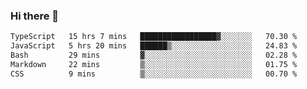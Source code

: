 ### Hi there 👋

<!--
**zhengis-alinur/zhengis-alinur** is a ✨ _special_ ✨ repository because its `README.md` (this file) appears on your GitHub profile.

Here are some ideas to get you started:

- 🔭 I’m currently working on ...
- 🌱 I’m currently learning ...
- 👯 I’m looking to collaborate on ...
- 🤔 I’m looking for help with ...
- 💬 Ask me about ...
- 📫 How to reach me: ...
- 😄 Pronouns: ...
- ⚡ Fun fact: ...
-->

<!--START_SECTION:waka-->

```txt
TypeScript   15 hrs 7 mins   █████████████████▓░░░░░░░   70.30 %
JavaScript   5 hrs 20 mins   ██████▒░░░░░░░░░░░░░░░░░░   24.83 %
Bash         29 mins         ▓░░░░░░░░░░░░░░░░░░░░░░░░   02.28 %
Markdown     22 mins         ▒░░░░░░░░░░░░░░░░░░░░░░░░   01.75 %
CSS          9 mins          ▒░░░░░░░░░░░░░░░░░░░░░░░░   00.70 %
```

<!--END_SECTION:waka-->
